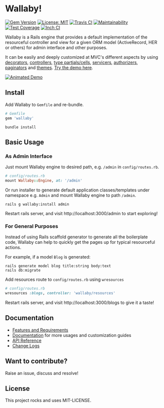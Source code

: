 # Wallaby!

[![Gem Version](https://badge.fury.io/rb/wallaby.svg)](https://badge.fury.io/rb/wallaby)
[![License: MIT](https://img.shields.io/badge/License-MIT-yellow.svg)](https://opensource.org/licenses/MIT)
[![Travis CI](https://travis-ci.org/reinteractive/wallaby.svg?branch=master)](https://travis-ci.org/reinteractive/wallaby)
[![Maintainability](https://api.codeclimate.com/v1/badges/2abd1165bdae523dd2e1/maintainability)](https://codeclimate.com/github/reinteractive/wallaby/maintainability)
[![Test Coverage](https://api.codeclimate.com/v1/badges/2abd1165bdae523dd2e1/test_coverage)](https://codeclimate.com/github/reinteractive/wallaby/test_coverage)
[![Inch CI](https://inch-ci.org/github/reinteractive/wallaby.svg?branch=master)](https://inch-ci.org/github/reinteractive/wallaby)

Wallaby is a Rails engine that provides a default implementation of the resourceful controller and view for a given ORM model (ActiveRecord, HER or others) for admin interface and other purposes.

It can be easily and deeply customized at MVC's different aspects by using [decorators](docs/decorator.md), [controllers](docs/controllers.md), [type partials/cells](docs/view.md), [servicers](docs/servicer.md), [authorizers](docs/authorizer.md), [paginators](docs/paginator.md) and [themes](docs/theme.md). [Try the demo here](https://wallaby-demo.herokuapp.com/admin/).

[![Animated Demo](https://raw.githubusercontent.com/reinteractive/wallaby/master/docs/demo-animated.gif)](https://raw.githubusercontent.com/reinteractive/wallaby/master/docs/demo-animated.gif)

## Install

Add Wallaby to `Gemfile` and re-bundle.

```ruby
# Gemfile
gem 'wallaby'
```

```shell
bundle install
```

## Basic Usage

### As Admin Interface

Just mount Wallaby engine to desired path, e.g. `/admin` in `config/routes.rb`.

```ruby
# config/routes.rb
mount Wallaby::Engine, at: '/admin'
```

Or run installer to generate default application classes/templates under namespace e.g. `Admin` and mount Wallaby engine to path `/admin`.

```shell
rails g wallaby:install admin
```

Restart rails server, and visit http://localhost:3000/admin to start exploring!

### For General Purposes

Instead of using Rails scaffold generator to generate all the boilerplate code, Wallaby can help to quickly get the pages up for typical resourceful actions.

For example, if a model `Blog` is generated:

```shell
rails generate model blog title:string body:text
rails db:migrate
```

Add resources route to `config/routes.rb` using `wresources`

```ruby
# config/routes.rb
wresources :blogs, controller: 'wallaby/resources'
```

Restart rails server, and visit http://localhost:3000/blogs to give it a taste!

## Documentation

- [Features and Requirements](docs/features.md)
- [Documentation](docs/README.md) for more usages and customization guides
- [API Reference](https://www.rubydoc.info/gems/wallaby)
- [Change Logs](CHANGELOG.md)

## Want to contribute?

Raise an issue, discuss and resolve!

## License

This project rocks and uses MIT-LICENSE.
